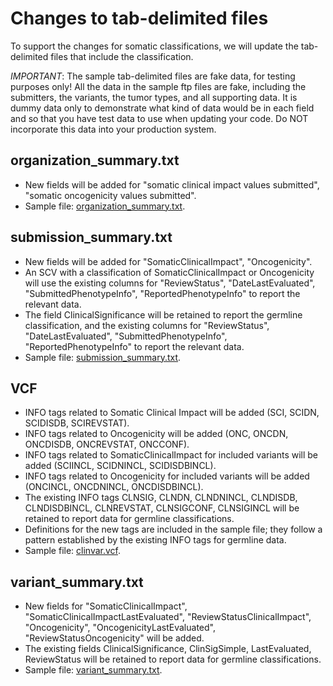 # Changes to tab-delimited files

To support the changes for somatic classifications, we will update the tab-delimited files that include the classification.

*IMPORTANT*: The sample tab-delimited files are fake data, for testing purposes only! All the data in the sample ftp files are fake, including the submitters, the variants, the tumor types, and all supporting data. It is dummy data only to demonstrate what kind of data would be in each field and so that you have test data to use when updating your code. Do NOT incorporate this data into your production system.

## organization_summary.txt
 * New fields will be added for "somatic clinical impact values submitted", "somatic oncogenicity values submitted".
 * Sample file: [organization_summary.txt](organization_summary.txt).

## submission_summary.txt 
 * New fields will be added for "SomaticClinicalImpact", "Oncogenicity".
 * An SCV with a classification of SomaticClinicalImpact or Oncogenicity will use the existing columns for "ReviewStatus", "DateLastEvaluated", "SubmittedPhenotypeInfo", "ReportedPhenotypeInfo" to report the relevant data.
 * The field ClinicalSignificance will be retained to report the germline classification, and the existing columns for "ReviewStatus", "DateLastEvaluated", "SubmittedPhenotypeInfo", "ReportedPhenotypeInfo" to report the relevant data.
 * Sample file: [submission_summary.txt](submission_summary.txt).

## VCF
 * INFO tags related to Somatic Clinical Impact will be added (SCI, SCIDN, SCIDISDB, SCIREVSTAT).
 * INFO tags related to Oncogenicity will be added (ONC, ONCDN, ONCDISDB, ONCREVSTAT, ONCCONF).
 * INFO tags related to SomaticClinicalImpact for included variants will be added (SCIINCL, SCIDNINCL, SCIDISDBINCL).
 * INFO tags related to Oncogenicity for included variants will be added (ONCINCL, ONCDNINCL, ONCDISDBINCL).
 * The existing INFO tags CLNSIG, CLNDN, CLNDNINCL, CLNDISDB, CLNDISDBINCL, CLNREVSTAT, CLNSIGCONF, CLNSIGINCL will be retained to report data for germline classifications.
 * Definitions for the new tags are included in the sample file; they follow a pattern established by the existing INFO tags for germline data.
 * Sample file: [clinvar.vcf](clinvar.vcf).


## variant_summary.txt
 * New fields for "SomaticClinicalImpact", "SomaticClinicalImpactLastEvaluated", "ReviewStatusClinicalImpact", "Oncogenicity", "OncogenicityLastEvaluated", "ReviewStatusOncogenicity" will be added.
 * The existing fields ClinicalSignificance, ClinSigSimple, LastEvaluated, ReviewStatus will be retained to report data for germline classifications.
 * Sample file: [variant_summary.txt](variant_summary.txt).

